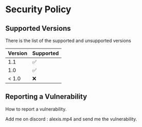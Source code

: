 # Security Policy

## Supported Versions

There is the list of the supported and unsupported versions

| Version | Supported          |
| ------- | ------------------ |
|   1.1   | :white_check_mark: |
|   1.0   | :white_check_mark: |
| < 1.0   | :x:                |

## Reporting a Vulnerability

How to report a vulnerability.

Add me on discord : alexis.mp4 and send me the vulnerability.
